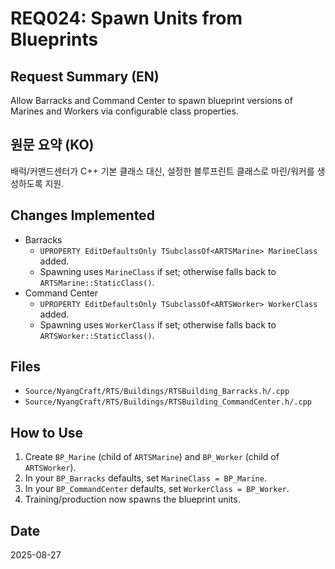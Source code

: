 # REQ024: Spawn Units from Blueprints

## Request Summary (EN)
Allow Barracks and Command Center to spawn blueprint versions of Marines and Workers via configurable class properties.

## 원문 요약 (KO)
배럭/커맨드센터가 C++ 기본 클래스 대신, 설정한 블루프린트 클래스로 마린/워커를 생성하도록 지원.

## Changes Implemented
- Barracks
  - `UPROPERTY EditDefaultsOnly TSubclassOf<ARTSMarine> MarineClass` added.
  - Spawning uses `MarineClass` if set; otherwise falls back to `ARTSMarine::StaticClass()`.
- Command Center
  - `UPROPERTY EditDefaultsOnly TSubclassOf<ARTSWorker> WorkerClass` added.
  - Spawning uses `WorkerClass` if set; otherwise falls back to `ARTSWorker::StaticClass()`.

## Files
- `Source/NyangCraft/RTS/Buildings/RTSBuilding_Barracks.h/.cpp`
- `Source/NyangCraft/RTS/Buildings/RTSBuilding_CommandCenter.h/.cpp`

## How to Use
1. Create `BP_Marine` (child of `ARTSMarine`) and `BP_Worker` (child of `ARTSWorker`).
2. In your `BP_Barracks` defaults, set `MarineClass = BP_Marine`.
3. In your `BP_CommandCenter` defaults, set `WorkerClass = BP_Worker`.
4. Training/production now spawns the blueprint units.

## Date
2025-08-27

